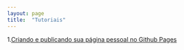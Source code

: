 ```yaml
---
layout: page
title:  "Tutoriais"
---
```


1.[Criando e publicando sua página pessoal no Github Pages](github-pages)
